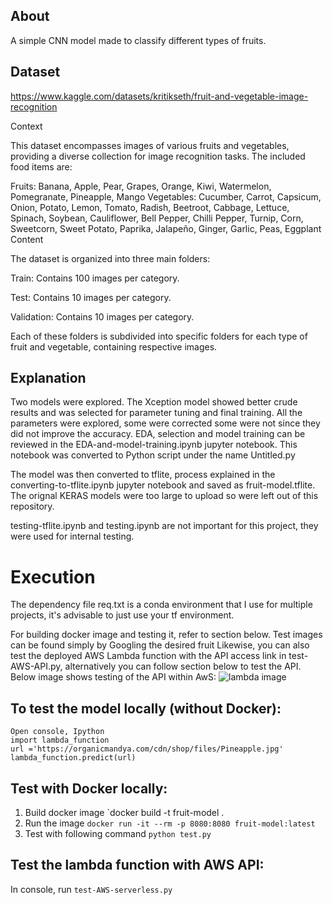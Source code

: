 ## About 
A simple CNN model made to classify different types of fruits. 

## Dataset 
https://www.kaggle.com/datasets/kritikseth/fruit-and-vegetable-image-recognition

Context

This dataset encompasses images of various fruits and vegetables, providing a diverse collection for image recognition tasks. The included food items are:

Fruits: Banana, Apple, Pear, Grapes, Orange, Kiwi, Watermelon, Pomegranate, Pineapple, Mango
Vegetables: Cucumber, Carrot, Capsicum, Onion, Potato, Lemon, Tomato, Radish, Beetroot, Cabbage, Lettuce, Spinach, Soybean, Cauliflower, Bell Pepper, Chilli Pepper, Turnip, Corn, Sweetcorn, Sweet Potato, Paprika, Jalapeño, Ginger, Garlic, Peas, Eggplant
Content

The dataset is organized into three main folders:

Train: Contains 100 images per category.

Test: Contains 10 images per category.

Validation: Contains 10 images per category.

Each of these folders is subdivided into specific folders for each type of fruit and vegetable, containing respective images.


## Explanation

Two models were explored. The Xception model showed better crude results and was selected for parameter tuning and final training. All the parameters were explored, some were corrected some were not
since they did not improve the accuracy. EDA, selection and model training can be reviewed in the EDA-and-model-training.ipynb jupyter notebook. This notebook was converted to Python script under the name Untitled.py

The model was then converted to tflite, process explained in the converting-to-tflite.ipynb jupyter notebook and saved as fruit-model.tflite. The orignal KERAS models were too large to upload so were left out of this repository.

testing-tflite.ipynb and testing.ipynb are not important for this project, they were used for internal testing.


# Execution
The dependency file req.txt is a conda environment that I use for multiple projects, it's advisable to just use your tf environment.


For building docker image and testing it, refer to section below. Test images can be found simply by Googling the desired fruit
Likewise, you can also test the deployed AWS Lambda function with the API access link in test-AWS-API.py, alternatively you can follow section below to test the API. Below image shows testing of the API within AwS:
![lambda image](https://i.imgur.com/Dw7l7fD.png)

## To test the model locally (without Docker): 
```
Open console, Ipython 
import lambda_function
url ='https://organicmandya.com/cdn/shop/files/Pineapple.jpg'
lambda_function.predict(url)
```

## Test with Docker locally:
1. Build docker image `docker build -t fruit-model .  
2. Run the image `docker run -it --rm -p 8080:8080 fruit-model:latest`
3. Test with following command `python test.py` 

## Test the lambda function with AWS API: 
In console, run `test-AWS-serverless.py`

